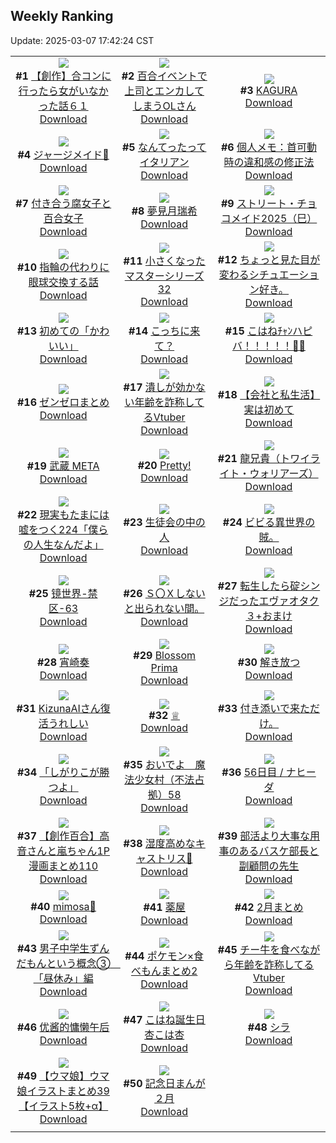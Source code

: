 ## Weekly Ranking
Update: 2025-03-07 17:42:24 CST

|      |      |      |
| :----: | :----: | :----: |
| ![](https://i.pixiv.re/c/240x480/img-master/img/2025/02/28/00/00/11/127696447_p0_master1200.jpg)<br>**#1** [【創作】合コンに行ったら女がいなかった話６１](https://www.pixiv.net/artworks/127696447)<br>[Download](https://i.pixiv.re/img-original/img/2025/02/28/00/00/11/127696447_p0.png) | ![](https://i.pixiv.re/c/240x480/img-master/img/2025/03/01/01/11/24/127733448_p0_master1200.jpg)<br>**#2** [百合イベントで上司とエンカしてしまうOLさん](https://www.pixiv.net/artworks/127733448)<br>[Download](https://i.pixiv.re/img-original/img/2025/03/01/01/11/24/127733448_p0.jpg) | ![](https://i.pixiv.re/c/240x480/img-master/img/2025/03/02/00/00/22/127766591_p0_master1200.jpg)<br>**#3** [KAGURA](https://www.pixiv.net/artworks/127766591)<br>[Download](https://i.pixiv.re/img-original/img/2025/03/02/00/00/22/127766591_p0.jpg) |
| ![](https://i.pixiv.re/c/240x480/img-master/img/2025/03/02/00/00/18/127766571_p0_master1200.jpg)<br>**#4** [ジャージメイド💙](https://www.pixiv.net/artworks/127766571)<br>[Download](https://i.pixiv.re/img-original/img/2025/03/02/00/00/18/127766571_p0.jpg) | ![](https://i.pixiv.re/c/240x480/img-master/img/2025/02/28/07/30/01/127704935_p0_master1200.jpg)<br>**#5** [なんてったってイタリアン](https://www.pixiv.net/artworks/127704935)<br>[Download](https://i.pixiv.re/img-original/img/2025/02/28/07/30/01/127704935_p0.jpg) | ![](https://i.pixiv.re/c/240x480/img-master/img/2025/03/01/06/00/05/127737942_p0_master1200.jpg)<br>**#6** [個人メモ：首可動時の違和感の修正法](https://www.pixiv.net/artworks/127737942)<br>[Download](https://i.pixiv.re/img-original/img/2025/03/01/06/00/05/127737942_p0.jpg) |
| ![](https://i.pixiv.re/c/240x480/img-master/img/2025/03/01/20/04/36/127757445_p0_master1200.jpg)<br>**#7** [付き合う腐女子と百合女子](https://www.pixiv.net/artworks/127757445)<br>[Download](https://i.pixiv.re/img-original/img/2025/03/01/20/04/36/127757445_p0.jpg) | ![](https://i.pixiv.re/c/240x480/img-master/img/2025/02/28/02/48/27/127701326_p0_master1200.jpg)<br>**#8** [夢見月瑞希](https://www.pixiv.net/artworks/127701326)<br>[Download](https://i.pixiv.re/img-original/img/2025/02/28/02/48/27/127701326_p0.png) | ![](https://i.pixiv.re/c/240x480/img-master/img/2025/02/28/15/38/39/127713223_p0_master1200.jpg)<br>**#9** [ストリート・チョコメイド2025（巳）](https://www.pixiv.net/artworks/127713223)<br>[Download](https://i.pixiv.re/img-original/img/2025/02/28/15/38/39/127713223_p0.jpg) |
| ![](https://i.pixiv.re/c/240x480/img-master/img/2025/03/01/00/01/35/127730496_p0_master1200.jpg)<br>**#10** [指輪の代わりに眼球交換する話](https://www.pixiv.net/artworks/127730496)<br>[Download](https://i.pixiv.re/img-original/img/2025/03/01/00/01/35/127730496_p0.png) | ![](https://i.pixiv.re/c/240x480/img-master/img/2025/02/28/18/23/29/127717399_p0_master1200.jpg)<br>**#11** [小さくなったマスターシリーズ32](https://www.pixiv.net/artworks/127717399)<br>[Download](https://i.pixiv.re/img-original/img/2025/02/28/18/23/29/127717399_p0.jpg) | ![](https://i.pixiv.re/c/240x480/img-master/img/2025/02/28/03/01/26/127701539_p0_master1200.jpg)<br>**#12** [ちょっと見た目が変わるシチュエーション好き。](https://www.pixiv.net/artworks/127701539)<br>[Download](https://i.pixiv.re/img-original/img/2025/02/28/03/01/26/127701539_p0.jpg) |
| ![](https://i.pixiv.re/c/240x480/img-master/img/2025/03/06/19/52/55/127722463_p0_master1200.jpg)<br>**#13** [初めての「かわいい」](https://www.pixiv.net/artworks/127722463)<br>[Download](https://i.pixiv.re/img-original/img/2025/03/06/19/52/55/127722463_p0.jpg) | ![](https://i.pixiv.re/c/240x480/img-master/img/2025/03/02/01/50/49/127770470_p0_master1200.jpg)<br>**#14** [こっちに来て？](https://www.pixiv.net/artworks/127770470)<br>[Download](https://i.pixiv.re/img-original/img/2025/03/02/01/50/49/127770470_p0.jpg) | ![](https://i.pixiv.re/c/240x480/img-master/img/2025/03/02/00/00/04/127766506_p0_master1200.jpg)<br>**#15** [こはねﾁｬﾝハピバ！！！！！🎂🎉](https://www.pixiv.net/artworks/127766506)<br>[Download](https://i.pixiv.re/img-original/img/2025/03/02/00/00/04/127766506_p0.jpg) |
| ![](https://i.pixiv.re/c/240x480/img-master/img/2025/03/01/00/32/28/127732186_p0_master1200.jpg)<br>**#16** [ゼンゼロまとめ](https://www.pixiv.net/artworks/127732186)<br>[Download](https://i.pixiv.re/img-original/img/2025/03/01/00/32/28/127732186_p0.jpg) | ![](https://i.pixiv.re/c/240x480/img-master/img/2025/03/01/21/05/25/127759763_p0_master1200.jpg)<br>**#17** [潰しが効かない年齢を詐称してるVtuber](https://www.pixiv.net/artworks/127759763)<br>[Download](https://i.pixiv.re/img-original/img/2025/03/01/21/05/25/127759763_p0.png) | ![](https://i.pixiv.re/c/240x480/img-master/img/2025/02/28/12/00/23/127709167_p0_master1200.jpg)<br>**#18** [【会社と私生活】実は初めて](https://www.pixiv.net/artworks/127709167)<br>[Download](https://i.pixiv.re/img-original/img/2025/02/28/12/00/23/127709167_p0.jpg) |
| ![](https://i.pixiv.re/c/240x480/img-master/img/2025/03/01/00/16/45/127731485_p0_master1200.jpg)<br>**#19** [武蔵 META](https://www.pixiv.net/artworks/127731485)<br>[Download](https://i.pixiv.re/img-original/img/2025/03/01/00/16/45/127731485_p0.jpg) | ![](https://i.pixiv.re/c/240x480/img-master/img/2025/03/01/01/47/05/127734414_p0_master1200.jpg)<br>**#20** [Pretty!](https://www.pixiv.net/artworks/127734414)<br>[Download](https://i.pixiv.re/img-original/img/2025/03/01/01/47/05/127734414_p0.jpg) | ![](https://i.pixiv.re/c/240x480/img-master/img/2025/03/01/00/01/04/127730393_p0_master1200.jpg)<br>**#21** [龍兄貴（トワイライト・ウォリアーズ）](https://www.pixiv.net/artworks/127730393)<br>[Download](https://i.pixiv.re/img-original/img/2025/03/01/00/01/04/127730393_p0.jpg) |
| ![](https://i.pixiv.re/c/240x480/img-master/img/2025/03/02/18/00/07/127790453_p0_master1200.jpg)<br>**#22** [現実もたまには嘘をつく224「僕らの人生なんだよ」](https://www.pixiv.net/artworks/127790453)<br>[Download](https://i.pixiv.re/img-original/img/2025/03/02/18/00/07/127790453_p0.jpg) | ![](https://i.pixiv.re/c/240x480/img-master/img/2025/03/02/00/03/05/127766923_p0_master1200.jpg)<br>**#23** [生徒会の中の人](https://www.pixiv.net/artworks/127766923)<br>[Download](https://i.pixiv.re/img-original/img/2025/03/02/00/03/05/127766923_p0.jpg) | ![](https://i.pixiv.re/c/240x480/img-master/img/2025/03/01/00/35/27/127732297_p0_master1200.jpg)<br>**#24** [ビビる異世界の賊。](https://www.pixiv.net/artworks/127732297)<br>[Download](https://i.pixiv.re/img-original/img/2025/03/01/00/35/27/127732297_p0.jpg) |
| ![](https://i.pixiv.re/c/240x480/img-master/img/2025/03/01/00/00/01/127730143_p0_master1200.jpg)<br>**#25** [镜世界-禁区-63](https://www.pixiv.net/artworks/127730143)<br>[Download](https://i.pixiv.re/img-original/img/2025/03/01/00/00/01/127730143_p0.jpg) | ![](https://i.pixiv.re/c/240x480/img-master/img/2025/03/01/12/48/24/127745525_p0_master1200.jpg)<br>**#26** [Ｓ〇Ｘしないと出られない間。](https://www.pixiv.net/artworks/127745525)<br>[Download](https://i.pixiv.re/img-original/img/2025/03/01/12/48/24/127745525_p0.jpg) | ![](https://i.pixiv.re/c/240x480/img-master/img/2025/03/01/14/17/15/127747662_p0_master1200.jpg)<br>**#27** [転生したら碇シンジだったエヴァオタク３+おまけ](https://www.pixiv.net/artworks/127747662)<br>[Download](https://i.pixiv.re/img-original/img/2025/03/01/14/17/15/127747662_p0.jpg) |
| ![](https://i.pixiv.re/c/240x480/img-master/img/2025/03/01/00/00/31/127730274_p0_master1200.jpg)<br>**#28** [宵崎奏](https://www.pixiv.net/artworks/127730274)<br>[Download](https://i.pixiv.re/img-original/img/2025/03/01/00/00/31/127730274_p0.jpg) | ![](https://i.pixiv.re/c/240x480/img-master/img/2025/03/01/16/30/49/127750723_p0_master1200.jpg)<br>**#29** [Blossom Prima](https://www.pixiv.net/artworks/127750723)<br>[Download](https://i.pixiv.re/img-original/img/2025/03/01/16/30/49/127750723_p0.png) | ![](https://i.pixiv.re/c/240x480/img-master/img/2025/02/28/00/00/15/127696472_p0_master1200.jpg)<br>**#30** [解き放つ](https://www.pixiv.net/artworks/127696472)<br>[Download](https://i.pixiv.re/img-original/img/2025/02/28/00/00/15/127696472_p0.jpg) |
| ![](https://i.pixiv.re/c/240x480/img-master/img/2025/03/01/08/21/02/127739902_p0_master1200.jpg)<br>**#31** [KizunaAIさん復活うれしい](https://www.pixiv.net/artworks/127739902)<br>[Download](https://i.pixiv.re/img-original/img/2025/03/01/08/21/02/127739902_p0.png) | ![](https://i.pixiv.re/c/240x480/img-master/img/2025/03/01/01/06/54/127733316_p0_master1200.jpg)<br>**#32** [♕](https://www.pixiv.net/artworks/127733316)<br>[Download](https://i.pixiv.re/img-original/img/2025/03/01/01/06/54/127733316_p0.jpg) | ![](https://i.pixiv.re/c/240x480/img-master/img/2025/03/01/20/26/02/127757072_p0_master1200.jpg)<br>**#33** [付き添いで来ただけ。](https://www.pixiv.net/artworks/127757072)<br>[Download](https://i.pixiv.re/img-original/img/2025/03/01/20/26/02/127757072_p0.jpg) |
| ![](https://i.pixiv.re/c/240x480/img-master/img/2025/03/01/13/05/11/127745943_p0_master1200.jpg)<br>**#34** [「しがりこが勝つよ」](https://www.pixiv.net/artworks/127745943)<br>[Download](https://i.pixiv.re/img-original/img/2025/03/01/13/05/11/127745943_p0.png) | ![](https://i.pixiv.re/c/240x480/img-master/img/2025/03/01/11/35/24/127743712_p0_master1200.jpg)<br>**#35** [おいでよ　魔法少女村（不法占拠）58](https://www.pixiv.net/artworks/127743712)<br>[Download](https://i.pixiv.re/img-original/img/2025/03/01/11/35/24/127743712_p0.png) | ![](https://i.pixiv.re/c/240x480/img-master/img/2025/03/01/21/57/44/127761573_p0_master1200.jpg)<br>**#36** [56日目 / ナヒーダ](https://www.pixiv.net/artworks/127761573)<br>[Download](https://i.pixiv.re/img-original/img/2025/03/01/21/57/44/127761573_p0.jpg) |
| ![](https://i.pixiv.re/c/240x480/img-master/img/2025/03/01/00/05/31/127730847_p0_master1200.jpg)<br>**#37** [【創作百合】高音さんと嵐ちゃん1P漫画まとめ110](https://www.pixiv.net/artworks/127730847)<br>[Download](https://i.pixiv.re/img-original/img/2025/03/01/00/05/31/127730847_p0.jpg) | ![](https://i.pixiv.re/c/240x480/img-master/img/2025/03/01/18/34/56/127754445_p0_master1200.jpg)<br>**#38** [湿度高めなキャストリス🌸](https://www.pixiv.net/artworks/127754445)<br>[Download](https://i.pixiv.re/img-original/img/2025/03/01/18/34/56/127754445_p0.jpg) | ![](https://i.pixiv.re/c/240x480/img-master/img/2025/03/02/22/07/23/127800551_p0_master1200.jpg)<br>**#39** [部活より大事な用事のあるバスケ部長と副顧問の先生](https://www.pixiv.net/artworks/127800551)<br>[Download](https://i.pixiv.re/img-original/img/2025/03/02/22/07/23/127800551_p0.jpg) |
| ![](https://i.pixiv.re/c/240x480/img-master/img/2025/03/01/08/23/15/127739940_p0_master1200.jpg)<br>**#40** [mimosa💛](https://www.pixiv.net/artworks/127739940)<br>[Download](https://i.pixiv.re/img-original/img/2025/03/01/08/23/15/127739940_p0.jpg) | ![](https://i.pixiv.re/c/240x480/img-master/img/2025/03/04/14/13/19/127748042_p0_master1200.jpg)<br>**#41** [薬屋](https://www.pixiv.net/artworks/127748042)<br>[Download](https://i.pixiv.re/img-original/img/2025/03/04/14/13/19/127748042_p0.png) | ![](https://i.pixiv.re/c/240x480/img-master/img/2025/02/28/20/31/47/127721833_p0_master1200.jpg)<br>**#42** [2月まとめ](https://www.pixiv.net/artworks/127721833)<br>[Download](https://i.pixiv.re/img-original/img/2025/02/28/20/31/47/127721833_p0.png) |
| ![](https://i.pixiv.re/c/240x480/img-master/img/2025/02/28/18/07/58/127716959_p0_master1200.jpg)<br>**#43** [男子中学生ずんだもんという概念③　「昼休み」編](https://www.pixiv.net/artworks/127716959)<br>[Download](https://i.pixiv.re/img-original/img/2025/02/28/18/07/58/127716959_p0.jpg) | ![](https://i.pixiv.re/c/240x480/img-master/img/2025/03/01/20/25/15/127758139_p0_master1200.jpg)<br>**#44** [ポケモン×食べもんまとめ2](https://www.pixiv.net/artworks/127758139)<br>[Download](https://i.pixiv.re/img-original/img/2025/03/01/20/25/15/127758139_p0.jpg) | ![](https://i.pixiv.re/c/240x480/img-master/img/2025/02/28/21/15/30/127723557_p0_master1200.jpg)<br>**#45** [チー牛を食べながら年齢を詐称してるVtuber](https://www.pixiv.net/artworks/127723557)<br>[Download](https://i.pixiv.re/img-original/img/2025/02/28/21/15/30/127723557_p0.png) |
| ![](https://i.pixiv.re/c/240x480/img-master/img/2025/03/01/19/15/00/127755766_p0_master1200.jpg)<br>**#46** [优酱的慵懒午后](https://www.pixiv.net/artworks/127755766)<br>[Download](https://i.pixiv.re/img-original/img/2025/03/01/19/15/00/127755766_p0.jpg) | ![](https://i.pixiv.re/c/240x480/img-master/img/2025/03/02/19/03/57/127792905_p0_master1200.jpg)<br>**#47** [こはね誕生日 杏こは杏](https://www.pixiv.net/artworks/127792905)<br>[Download](https://i.pixiv.re/img-original/img/2025/03/02/19/03/57/127792905_p0.jpg) | ![](https://i.pixiv.re/c/240x480/img-master/img/2025/03/01/22/00/04/127761780_p0_master1200.jpg)<br>**#48** [シラ](https://www.pixiv.net/artworks/127761780)<br>[Download](https://i.pixiv.re/img-original/img/2025/03/01/22/00/04/127761780_p0.jpg) |
| ![](https://i.pixiv.re/c/240x480/img-master/img/2025/02/28/00/01/28/127696720_p0_master1200.jpg)<br>**#49** [【ウマ娘】ウマ娘イラストまとめ39【イラスト5枚+α】](https://www.pixiv.net/artworks/127696720)<br>[Download](https://i.pixiv.re/img-original/img/2025/02/28/00/01/28/127696720_p0.jpg) | ![](https://i.pixiv.re/c/240x480/img-master/img/2025/03/01/19/01/19/127755318_p0_master1200.jpg)<br>**#50** [記念日まんが２月](https://www.pixiv.net/artworks/127755318)<br>[Download](https://i.pixiv.re/img-original/img/2025/03/01/19/01/19/127755318_p0.jpg) |
|      |
